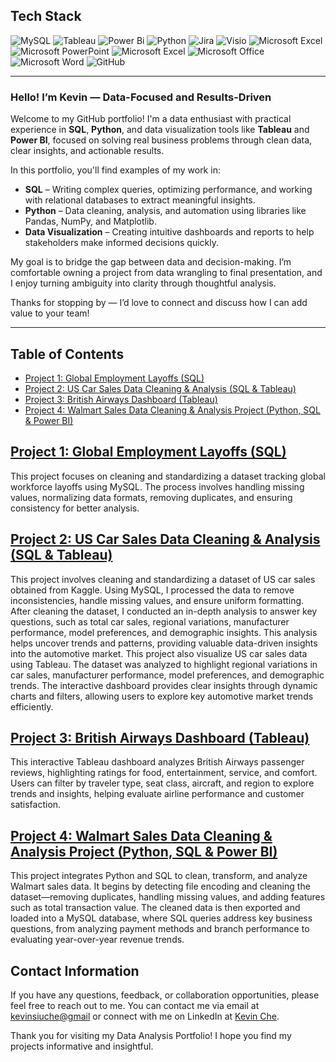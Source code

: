 ## Tech Stack

![MySQL](https://img.shields.io/badge/mysql-%2300f.svg?style=for-the-badge&logo=mysql&logoColor=white)
![Tableau](https://img.shields.io/badge/Tableau-E97627?style=for-the-badge&logo=Tableau&logoColor=white)
![Power Bi](https://img.shields.io/badge/power_bi-F2C811?style=for-the-badge&logo=powerbi&logoColor=black)
![Python](https://img.shields.io/badge/Python-3776AB.svg?style=for-the-badge&logo=Python&logoColor=white)
![Jira](https://img.shields.io/badge/Jira-0052CC?style=for-the-badge&logo=Jira&logoColor=white)
![Visio](https://img.shields.io/badge/Microsoft_Visio-3955A3?style=for-the-badge&logo=microsoft-visio&logoColor=white)
![Microsoft Excel](https://img.shields.io/badge/Microsoft_Excel-217346?style=for-the-badge&logo=microsoft-excel&logoColor=white)
![Microsoft PowerPoint](https://img.shields.io/badge/Microsoft_PowerPoint-B7472A?style=for-the-badge&logo=microsoft-powerpoint&logoColor=white)
![Microsoft Excel](https://img.shields.io/badge/Microsoft_Excel-217346?style=for-the-badge&logo=microsoft-excel&logoColor=white)
![Microsoft Office](https://img.shields.io/badge/Microsoft_Office-D83B01?style=for-the-badge&logo=microsoft-office&logoColor=white)
![Microsoft Word](https://img.shields.io/badge/Microsoft_Word-2B579A?style=for-the-badge&logo=microsoft-word&logoColor=white)
![GitHub](https://img.shields.io/badge/github-%23121011.svg?style=for-the-badge&logo=github&logoColor=white)

---

### Hello! I’m Kevin — Data-Focused and Results-Driven

Welcome to my GitHub portfolio! I'm a data enthusiast with practical experience in **SQL**, **Python**, and data visualization tools like **Tableau** and **Power BI**, focused on solving real business problems through clean data, clear insights, and actionable results.

In this portfolio, you'll find examples of my work in:

-  **SQL** – Writing complex queries, optimizing performance, and working with relational databases to extract meaningful insights.  
-  **Python** – Data cleaning, analysis, and automation using libraries like Pandas, NumPy, and Matplotlib.  
-  **Data Visualization** – Creating intuitive dashboards and reports to help stakeholders make informed decisions quickly.

My goal is to bridge the gap between data and decision-making. I’m comfortable owning a project from data wrangling to final presentation, and I enjoy turning ambiguity into clarity through thoughtful analysis.

Thanks for stopping by — I’d love to connect and discuss how I can add value to your team!

---

## Table of Contents

- [Project 1: Global Employment Layoffs (SQL)](https://github.com/kChe626/Layoffs_Data_Cleaning)
- [Project 2: US Car Sales Data Cleaning & Analysis (SQL & Tableau)](https://github.com/kChe626/Car_Sales)
- [Project 3: British Airways Dashboard (Tableau)](https://github.com/kChe626/Airways-Visulazation-Dashboard-Tableau)
- [Project 4: Walmart Sales Data Cleaning & Analysis Project (Python, SQL & Power BI)](https://github.com/kChe626/Walmart)

## [Project 1: Global Employment Layoffs (SQL)](https://github.com/kChe626/Layoffs_Data_Cleaning)

This project focuses on cleaning and standardizing a dataset tracking global workforce layoffs using MySQL. The process involves handling missing values, normalizing data formats, removing duplicates, and ensuring consistency for better analysis.

## [Project 2: US Car Sales Data Cleaning & Analysis (SQL & Tableau)](https://github.com/kChe626/Car_Sales)

This project involves cleaning and standardizing a dataset of US car sales obtained from Kaggle. Using MySQL, I processed the data to remove inconsistencies, handle missing values, and ensure uniform formatting. After cleaning the dataset, I conducted an in-depth analysis to answer key questions, such as total car sales, regional variations, manufacturer performance, model preferences, and demographic insights. This analysis helps uncover trends and patterns, providing valuable data-driven insights into the automotive market. This project also visualize US car sales data using Tableau. The dataset was analyzed to highlight regional variations in car sales, manufacturer performance, model preferences, and demographic trends. The interactive dashboard provides clear insights through dynamic charts and filters, allowing users to explore key automotive market trends efficiently.

## [Project 3: British Airways Dashboard (Tableau)](https://github.com/kChe626/Airways-Visulazation-Dashboard-Tableau)

This interactive Tableau dashboard analyzes British Airways passenger reviews, highlighting ratings for food, entertainment, service, and comfort. Users can filter by traveler type, seat class, aircraft, and region to explore trends and insights, helping evaluate airline performance and customer satisfaction.

## [Project 4: Walmart Sales Data Cleaning & Analysis Project (Python, SQL & Power BI)](https://github.com/kChe626/Walmart)

This project integrates Python and SQL to clean, transform, and analyze Walmart sales data. It begins by detecting file encoding and cleaning the dataset—removing duplicates, handling missing values, and adding features such as total transaction value. The cleaned data is then exported and loaded into a MySQL database, where SQL queries address key business questions, from analyzing payment methods and branch performance to evaluating year-over-year revenue trends.

## Contact Information

If you have any questions, feedback, or collaboration opportunities, please feel free to reach out to me. You can contact me via email at [kevinsiuche@gmail](mailto:kevinsiuche@gmail.com) or connect with me on LinkedIn at [Kevin Che](https://www.linkedin.com/in/kevin-che-78069ab0/).

Thank you for visiting my Data Analysis Portfolio! I hope you find my projects informative and insightful.

  



